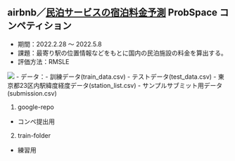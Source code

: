 ## airbnb／[民泊サービスの宿泊料金予測](https://comp.probspace.com/competitions/bnb_price/ranking) ProbSpace コンペティション
- 期間：2022.2.28 〜 2022.5.8
- 課題：最寄り駅の位置情報などをもとに国内の民泊施設の料金を算出する。
- 評価方法：RMSLE
 <img src="https://latex.codecogs.com/gif.latex?\sqrt{\frac{1}{n}{\sum_{i=1}^{n}{(\log (Pred_i+1)-\log (Act_i+1))^2}}}" />
- データ：- 訓練データ(train_data.csv)
		 - テストデータ(test_data.csv)
		 - 東京都23区内駅緯度経度データ(station_list.csv)
         - サンプルサブミット用データ(submission.csv)

1. google-repo
 - コンペ提出用
2. train-folder
 - 練習用
